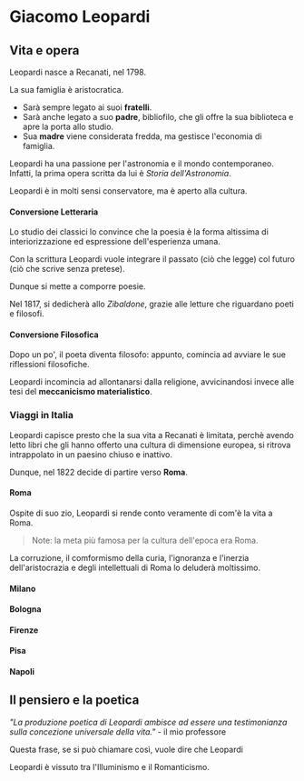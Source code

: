 # Giacomo Leopardi

## Vita e opera

Leopardi nasce a Recanati, nel 1798.

La sua famiglia è aristocratica.
+ Sarà sempre legato ai suoi **fratelli**.
+ Sarà anche legato a suo **padre**, bibliofilo, che gli offre la sua biblioteca e apre la porta allo studio.
+ Sua **madre** viene considerata fredda, ma gestisce l'economia di famiglia.

Leopardi ha una passione per l'astronomia e il mondo contemporaneo. Infatti, la prima opera scritta da lui è *Storia dell'Astronomia*.

Leopardi è in molti sensi conservatore, ma è aperto alla cultura.

#### Conversione Letteraria

Lo studio dei classici lo convince che la poesia è la forma altissima di interiorizzazione ed espressione dell'esperienza umana. 

Con la scrittura Leopardi vuole integrare il passato (ciò che legge) col futuro (ciò che scrive senza pretese).

Dunque si mette a comporre poesie.

Nel 1817, si dedicherà allo *Zibaldone*, grazie alle letture che riguardano poeti e filosofi.


#### Conversione Filosofica

Dopo un po', il poeta diventa filosofo: appunto, comincia ad avviare le sue riflessioni filosofiche.

Leopardi incomincia ad allontanarsi dalla religione, avvicinandosi invece alle tesi del **meccanicismo materialistico**.

### Viaggi in Italia

Leopardi capisce presto che la sua vita a Recanati è limitata, perchè avendo letto libri che gli hanno offerto una cultura di dimensione europea, si ritrova intrappolato in un paesino chiuso e inattivo.

Dunque, nel 1822 decide di partire verso **Roma**.

#### Roma
Ospite di suo zio, Leopardi si rende conto veramente di com'è la vita a Roma.

> Note: la meta più famosa per la cultura dell'epoca era Roma.

La corruzione, il comformismo della curia, l'ignoranza e l'inerzia dell'aristocrazia e degli intellettuali di Roma lo deluderà moltissimo.

#### Milano

#### Bologna

#### Firenze

#### Pisa

#### Napoli

## Il pensiero e la poetica

*"La produzione poetica di Leopardi ambisce ad essere una testimonianza sulla concezione universale della vita."* - il mio professore

Questa frase, se si può chiamare così, vuole dire che Leopardi 

Leopardi è vissuto tra l'Illuminismo e il Romanticismo.
